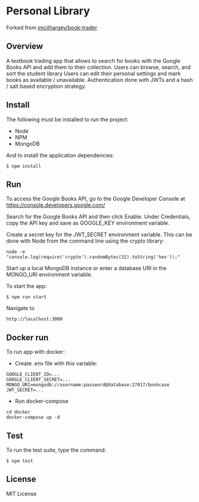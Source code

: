 # Personal Library

Forked from [jmcilhargey/book-trader](https://github.com/jmcilhargey/book-trader)

## Overview

A textbook trading app that allows to search for books with the Google Books API and add them to their collection. Users can browse, search, and sort the student library Users can edit their personal settings and mark books as available / unavailable. Authentication done with JWTs and a hash / salt based encryption strategy.

## Install

The following must be installed to run the project:

* Node
* NPM
* MongoDB

And to install the application dependencies:

    $ npm install

## Run

To access the Google Books API, go to the Google Developer Console at https://console.developers.google.com/

Search for the Google Books API and then click Enable. Under Credentials, copy the API key and save as GOOGLE_KEY environment variable.

Create a secret key for the JWT_SECRET environment variable. This can be done with Node from the command line using the crypto library:

    node -e "console.log(require('crypto').randomBytes(32).toString('hex'));"

Start up a local MongoDB instance or enter a database URI in the MONGO_URI environment variable.

To start the app:

    $ npm run start

Navigate to

    http://localhost:3000

## Docker run

To run app with docker:

* Create .env file with this variable:

```
GOOGLE_CLIENT_ID=...
GOOGLE_CLIENT_SECRET=...
MONGO_URI=mongodb://username:password@database:27017/bookcase
JWT_SECRET=...
```

* Run docker-compose

```
cd docker
docker-compose up -d
```

## Test

To run the test suite, type the command:

    $ npm test

## License

MIT License
